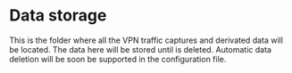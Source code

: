 # Data storage

This is the folder where all the VPN traffic captures and derivated data will
be located. The data here will be stored until is deleted. Automatic data deletion will
be soon be supported in the configuration file.

